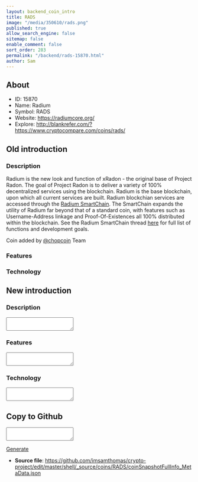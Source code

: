 ```yaml
---
layout: backend_coin_intro
title: RADS
image: "/media/350610/rads.png"
published: true
allow_search_engine: false
sitemap: false
enable_comment: false
sort_order: 283
permalink: "/backend/rads-15870.html"
author: Sam
---
```


## About

- ID: 15870
- Name: Radium
- Symbol: RADS
- Website: https://radiumcore.org/
- Explore: http://blankrefer.com/?https://www.cryptocompare.com/coins/rads/


## Old introduction

### Description

<p>Radium is the new look and function of xRadon - the original base of Project Radon. The goal of Project Radon is to deliver a variety of 100% decentralized services using the blockchain. Radium is the base blockchain, upon which all current services are built. Radium blockchian services are accessed through the <a href="https://bitcointalk.org/index.php?topic=1322856.0" target="_blank">Radium SmartChain</a>. The SmartChain expands the utility of Radium far beyond that of a standard coin, with features such as Username-Address linkage and Proof-Of-Existences all 100% distributed within the blockchain. See the Radium SmartChain thread <a href="https://bitcointalk.org/index.php?topic=1322856.0" target="_blank">here</a> for full list of functions and development goals.</p><p>Coin added by <a href="http://chopcoin.io" target="_blank">@chopcoin</a> Team</p>

### Features


### Technology




## New introduction


### Description
<textarea id="meta_description" name="description"></textarea>

### Features
<textarea id="meta_features" name="features"></textarea>

### Technology
<textarea id="meta_technology" name="technology"></textarea>


## Copy to Github

<textarea id="coinsnapshotfullinfo_metadata"></textarea>

<a href="#gen" onclick="generateMetaDatJson()">Generate</a>

- **Source file**: <a href="https://github.com/imsamthomas/crypto-project/edit/master/shell/_source/coins/RADS/coinSnapshotFullInfo_MetaData.json">https://github.com/imsamthomas/crypto-project/edit/master/shell/_source/coins/RADS/coinSnapshotFullInfo_MetaData.json</a>

